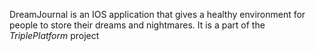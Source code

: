 DreamJournal is an IOS application that gives a healthy environment for people to store their dreams and nightmares.
It is a part of the *TriplePlatform* project 
